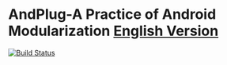 # AndPlug-A Practice of Android Modularization [English Version](https://github.com/ourbeehive/AndPlug/blob/master/README.md)
[![Build Status](https://travis-ci.org/ourbeehive/AndPlug.png?branch=master)](https://travis-ci.org/ourbeehive/AndPlug)

